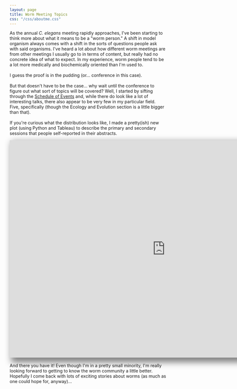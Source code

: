 ```yaml
---
layout: page
title: Worm Meeting Topics
css: "/css/aboutme.css"
---
```


<div id="aboutme-section">


<p class="about-text">

As the annual <i>C. elegans</i> meeting rapidly approaches, I've been starting to think more about what it means to be a "worm person." A shift in model organism always comes with a shift in the sorts of questions people ask with said organisms. I've heard a lot about how different worm meetings are from other meetings I usually go to in terms of content, but really had no concrete idea of what to expect.  In my experience, worm people tend to be a lot more medically and biochemically oriented than I'm used to. 
<br><br>
I guess the proof is in the pudding (or... conference in this case).
<br><br>
But that doesn't have to be the case... why wait until the conference to figure out what sort of topics will be covered? Well, I started by sifting through the [Schedule of Events](http://www.genetics-gsa.org/celegans/2017/cgi-bin/celegans17soe.pl) and, while there do look like a lot of interesting talks, there also appear to be very few in my particular field. Five, specifically (though the Ecology and Evolution section is a little bigger than that). 
<br><br>
If you're curious what the distribution looks like, I made a pretty(ish) new plot (using Python and Tableau) to describe the primary and secondary sessions that people self-reported in their abstracts. <br>
<iframe src="https://public.tableau.com/profile/nick.testa#!/vizhome/C_elegansConference2017-Topics/NumberofSessionsperTopic?publish=yes&showVizHome=no&embed=true" style="width:1000px; height:700px; box-shadow:10px 10px 20px 5px gray; border-style:hidden; text-align: center"></iframe>
<br><br>
And there you have it! Even though I'm in a pretty small minority, I'm really looking forward to getting to know the worm community a little better. Hopefully I come back with lots of exciting stories about worms (as much as one could hope for, anyway)... 
</p>

